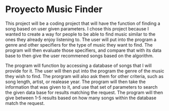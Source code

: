 # Proyecto Music Finder
This project will be a coding project that will have the function of finding a song based on user given parameters. I chose this project because I wanted to create a way for people to be able to find music similar to the ones they already enjoy listening to. The user will put into the program a genre and other specifiers for the type of music they want to find. The program will then evaluate those specifiers, and compare that with its data base to then give the user recommened songs based on the algorithm.

The program will function by accessing a database of songs that I will provide for it. The user will then put into the program the genre of the music they wish to find. The prorgram will also ask them for other criteria, such as song length, artist, or realease year. The program will then take the information that was given to it, and use that set of parameters to search the given data base for results matching the request. The program will then give between 1-5 results based on how many songs within the database match the request.
